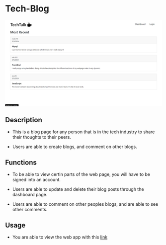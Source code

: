 # Tech-Blog

![Image of Tech Talk](./public/assets/images/techTalk.png)

## Description

- This is a blog page for any person that is in the tech industry to share their thoughts to their peers.

- Users are able to create blogs, and comment on other blogs.

## Functions

- To be able to view certin parts of the web page, you will have to be signed into an account.

- Users are able to update and delete their blog posts through the dashboard page.

- Users are able to comment on other peoples blogs, and are able to see other comments.

## Usage

- You are able to view the web app with this [link]()
